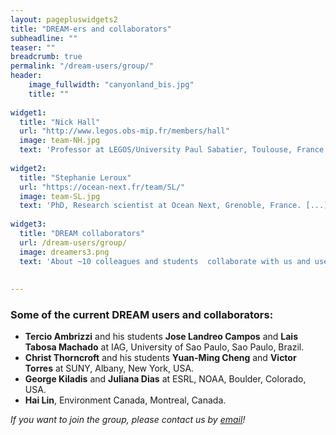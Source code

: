 ```yaml
---
layout: pagepluswidgets2
title: "DREAM-ers and collaborators"
subheadline: ""
teaser: ""
breadcrumb: true
permalink: "/dream-users/group/"
header:
    image_fullwidth: "canyonland_bis.jpg"
    title: ""
   
widget1:
  title: "Nick Hall"
  url: "http://www.legos.obs-mip.fr/members/hall"
  image: team-NH.jpg
  text: 'Professor at LEGOS/University Paul Sabatier, Toulouse, France.'
  
widget2:
  title: "Stephanie Leroux"
  url: "https://ocean-next.fr/team/SL/"
  image: team-SL.jpg
  text: 'PhD, Research scientist at Ocean Next, Grenoble, France. [...]'  
   
widget3:
  title: "DREAM collaborators"
  url: /dream-users/group/
  image: dreamers3.png
  text: 'About ~10 colleagues and students  collaborate with us and use DREAM for their research. If you want to join the group, please contact us by email.'
 
  
---
```



### Some of the current DREAM users and collaborators:

* __Tercio Ambrizzi__ and his students __Jose Landreo Campos__ and __Lais Tabosa Machado__  at IAG, University of Sao Paulo, Sao Paulo, Brazil.
* __Christ Thorncroft__ and his students __Yuan-Ming Cheng__ and __Victor Torres__ at SUNY, Albany, New York, USA.
* __George Kiladis__ and __Juliana Dias__ at ESRL, NOAA, Boulder, Colorado, USA.
* __Hai Lin__,  Environment Canada, Montreal, Canada.

_If you want to join the group, please contact us by [email](https://dream-gcm.github.io/contact/)!_
